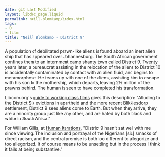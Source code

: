 ```yaml
---
date: git Last Modified
layout: libdoc_page.liquid
permalink: neill-blomkamp/index.html
tags:
- D
- film
title: "Neill Blomkamp - District 9"
---
```


A population of debilitated prawn-like aliens is found  aboard an inert alien ship that has appeared over Johannesburg. The South  African government confines them to an internment camp shanty town called  District 9. Twenty years later, a bureaucrat assisting in the relocation of the  aliens to District 10 is accidentally contaminated by contact with an alien  fluid, and begins to metamorphose. He teams up with one of the aliens, assisting  him to escape with his son to the mothership, which departs, leaving 2½ million  of the prawns behind. The human is seen to have completed his transformation.

Libcom.org's <a href="https://libcom.org/library/working-class-cinema-video-guide">guide to  working class films</a> gives this description: "Alluding to the District Six  evictions in apartheid and the more recent Blikkiesdorp settlement, District 9  sees aliens come to Earth. But when they arrive, they are a minority group just  like any other, and are hated by both black and white in South Africa."

For William Gillis, at <a href="http://humaniterations.net/about.html">Human Iterations</a>, "District 9 hasn’t sat well with me since viewing. The inclusion and portrayal of the Nigerians [sic] smacks of direct racism, and the central premise is both too different to allegorize and too allegorized. It of course means to be unsettling but in the process I think it fails at being substantive."